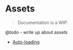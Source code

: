 # Assets
> Documentation is a WIP.


@todo - write up about assets

- [Auto-loading](/docs/assets/autoloading.md)
